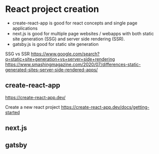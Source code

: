 
# React project creation

- create-react-app is good for react concepts and single page applications
- next.js is good for multiple page websites / webapps with both static site generation (SSG) and server side rendering (SSR).
- gatsby.js is good for static site generation


SSG vs SSR
https://www.google.com/search?q=static+site+generation+vs+server+side+rendering
https://www.smashingmagazine.com/2020/07/differences-static-generated-sites-server-side-rendered-apps/


## create-react-app

https://create-react-app.dev/

Create a new react project
https://create-react-app.dev/docs/getting-started


## next.js



## gatsby


